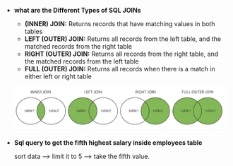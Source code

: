 - **what are the Different Types of SQL JOINs**

  - **(INNER) JOIN:** Returns records that have matching values in both tables
  - **LEFT (OUTER) JOIN:** Returns all records from the left table, and the matched records from the right table
  - **RIGHT (OUTER) JOIN:** Returns all records from the right table, and the matched records from the left table
  - **FULL (OUTER) JOIN:** Returns all records when there is a match in either left or right table

  ![joins](./img/join.PNG)

- **Sql query to get the fifth highest salary inside employees table**

  sort data --> limit it to 5 --> take the fifth value.
